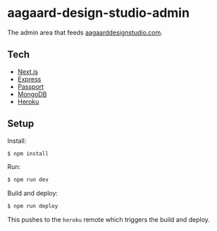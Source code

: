# aagaard-design-studio-admin

The admin area that feeds [aagaarddesignstudio.com](aagaarddesignstudio.com).

## Tech

- [Next.js](https://nextjs.org/)
- [Express](https://expressjs.com/)
- [Passport](http://www.passportjs.org/)
- [MongoDB](https://www.mongodb.com/)
- [Heroku](https://www.heroku.com/)

## Setup

Install:

```sh
$ npm install
```

Run:

```sh
$ npm run dev
```

Build and deploy:

```sh
$ npm run deploy
```

This pushes to the `heroku` remote which triggers the build and deploy.
